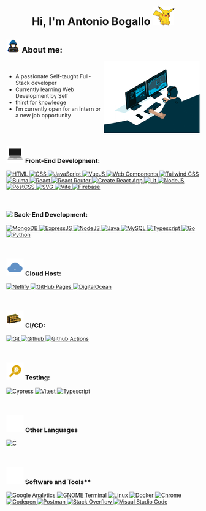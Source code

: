 <h1 align="center">Hi, I'm Antonio Bogallo <img src = "https://github.com/AntonioBogallo/AntonioBogallo/blob/main/assets/img/pikachu-pokemon-hi.gif?raw=true" width="55"></h1>


## <img src="https://github.com/AntonioBogallo/AntonioBogallo/blob/main/assets/img/about_me.gif?raw=true" width="35"> **About me:**


<picture><img align="right" src="https://github.com/AntonioBogallo/AntonioBogallo/blob/main/assets/img/developer.gif?raw=true" width="250"></picture>

<br>

- A passionate Self-taught Full-Stack developer
- Currently learning Web Development by Self
- thirst for knowledge
- I’m currently open for an Intern or a new job opportunity

<br><br>

### <img src = "https://github.com/AntonioBogallo/AntonioBogallo/blob/main/assets/img/pc.gif?raw=true" width="45"> **Front-End Development:**


<p>
    <a href="https://html.spec.whatwg.org/multipage/">
        <img 
        alt="HTML" 
        src="https://img.shields.io/badge/HTML%20-%23E34F26.svg?logo=html5&logoColor=white&style=plastic"
        height="30">
    </a>
    <a href="https://www.w3.org/Style/CSS/Overview.en.html">
        <img 
        alt="CSS" 
        src="https://img.shields.io/badge/CSS%20-%231572B6.svg?logo=css3&logoColor=white&style=plastic"
        height="30">
    </a>
    <a href="https://262.ecma-international.org/13.0/#sec-intro">
        <img 
        alt="JavaScript" 
        src="https://img.shields.io/badge/JavaScript%20-%23F7DF1E.svg?logo=javascript&logoColor=black&style=plastic"
        height="30">
    </a>
    <a href="https://vuejs.org/">
        <img 
        alt="VueJS" 
        src="https://img.shields.io/badge/Vue.js-%234FC08D.svg?logo=vuedotjs&logoColor=white&style=plastic"height="30">
    </a>
    <a href="https://www.webcomponents.org/">
        <img 
        alt="Web Components" 
        src="https://img.shields.io/badge/Web%20Components-%2329ABE2.svg?logo=webcomponentsdotorg&logoColor=white&style=plastic"height="30">
    </a>
    <a href="https://tailwindcss.com/">
        <img 
        alt="Tailwind CSS" 
        src="https://img.shields.io/badge/Tailwind%20CSS%20-%2306B6D4.svg?logo=tailwindcss&logoColor=white&style=plastic"height="30">
    </a>
    <a href="https://bulma.io/">
        <img 
        alt="Bulma" 
        src="https://img.shields.io/badge/Bulma%20-%2300D1B2.svg?logo=bulma&logoColor=white&style=plastic"height="30">
    </a>
    <a href="https://react.dev/">
        <img 
        alt="React" 
        src="https://img.shields.io/badge/React%20-%2361DAFB.svg?logo=react&logoColor=white&style=plastic"height="30">
    </a>
    <a href="https://reactrouter.com/">
        <img 
        alt="React Router" 
        src="https://img.shields.io/badge/React%20Router%20-%23CA4245.svg?logo=reactrouter&logoColor=white&style=plastic"height="30">
    </a>
    <a href="https://create-react-app.dev/">
        <img 
        alt="Create React App" 
        src="https://img.shields.io/badge/Creat%20React%20App%20-%2309D3AC.svg?logo=createreactapp&logoColor=white&style=plastic"height="30">
    </a>
    <a href="https://lit.dev/">
        <img 
        alt="Lit" 
        src="https://img.shields.io/badge/Lit%20-%23324FFF.svg?logo=lit&logoColor=white&style=plastic"height="30">
    </a>
    <a href="https://nodejs.org/">
        <img 
        alt="NodeJS"
        src="https://img.shields.io/badge/Node.js%20-%2343853D.svg?logo=node.js&logoColor=white&style=plastic"height="30">
    </a>
    <a href="https://postcss.org/">
        <img 
        alt="PostCSS"
        src="https://img.shields.io/badge/PostCSS%20-%23DD3A0A.svg?logo=postcss&logoColor=white&style=plastic"height="30">
    </a>
    <a href="#">
        <img 
        alt="SVG"
        src="https://img.shields.io/badge/SVG%20-%23FFB13B.svg?logo=svg&logoColor=white&style=plastic"height="30">
    </a>
    <a href="https://vitejs.dev/">
        <img 
        alt="Vite"
        src="https://img.shields.io/badge/Vite%20-%23646CFF.svg?logo=vite&logoColor=white&style=plastic"height="30">
    </a>
    <a href="https://firebase.google.com/">
        <img 
        alt="Firebase"
        src ="https://img.shields.io/badge/Firebase-%23FFCA28.svg?logo=firebase&logoColor=white&style=plastic"height="30">
    </a>
</p>

<br>

### <img src = "https://github.com/AntonioBogallo/AntonioBogallo/blob/main/assets/img/server.gif?raw=true" width="45"> **Back-End Development:**

<p>
    <a href="https://www.mongodb.com/">
        <img 
        alt="MongoDB"
        src="https://img.shields.io/badge/MongoDB%20-%2347A248.svg?logo=mongodb&logoColor=white&style=plastic"height="30">
    </a>
    <a href="http://expressjs.com/">
        <img 
        alt="ExpressJS"
        src="https://img.shields.io/badge/Express%20-%23000000.svg?logo=express&logoColor=white&style=plastic"height="30">
    </a>
    <a href="https://nodejs.org/">
        <img 
        alt="NodeJS"
        src="https://img.shields.io/badge/Node.js%20-%2343853D.svg?logo=node.js&logoColor=white&style=plastic"height="30">
    </a>
    <a href="https://www.java.com/es/">
        <img 
        alt="Java"
        src="https://img.shields.io/badge/Java-%23007396.svg?logo=java&logoColor=white&style=plastic"height="30">
    </a>
    <a href="https://www.mysql.com/">
        <img 
        alt="MySQL"
        src="https://img.shields.io/badge/MySQL%20-%23025E8C.svg?logo=mysql&logoColor=white&style=plastic"height="30">
    </a>
    <a href="https://www.typescriptlang.org/">
        <img 
        alt="Typescript"
        src="https://img.shields.io/badge/TypeScript%20-%233178C6.svg?logo=typescript&logoColor=white&style=plastic"height="30">
    </a>
    <a href="http://go.dev/">
        <img 
        alt="Go"
        src="https://img.shields.io/badge/Go%20Programming%20Language%20-%2300ADD8.svg?logo=go&logoColor=white&style=plastic"height="30">
    </a>
    <a href="https://www.python.org/">
        <img 
        alt="Python"
        src="https://img.shields.io/badge/Python%20-%2314354C.svg?logo=python&logoColor=white&style=plastic"height="30">
    </a>
</p>

<br>

### <img src = "https://github.com/AntonioBogallo/AntonioBogallo/blob/main/assets/img/cloud.gif?raw=true" width="45"> **Cloud Host:**

<p>
    <a href="https://www.netlify.com/">
        <img 
        alt="Netlify"
        src="https://img.shields.io/badge/Netlify%20-%2300C7B7.svg?logo=netlify&logoColor=white&style=plastic"height="30">
    </a>
    <a href="https://pages.github.com/">
        <img 
        alt="GitHub Pages"
        src="https://img.shields.io/badge/GitHub%20Pages%20-%23222222.svg?logo=githubpages&logoColor=white&style=plastic"height="30">
    </a>
    <a href="https://www.digitalocean.com/">
        <img 
        alt="DigitalOcean"
        src="https://img.shields.io/badge/DigitalOcean%20-%230080FF.svg?logo=digitalocean&logoColor=white&style=plastic"height="30">
    </a>
</p>

<br>

### <img src = "https://github.com/AntonioBogallo/AntonioBogallo/blob/main/assets/img/non-stop.gif?raw=true" width="45"> **CI/CD:**

<p>
    <a href="https://git-scm.com/">
        <img 
        alt="Git"
        src="https://img.shields.io/badge/Git%20-%23F05032.svg?logo=git&logoColor=white&style=plastic"height="30">
    </a>
    <a href="https://github.com/">
        <img 
        alt="Github"
        src="https://img.shields.io/badge/Github%20-%23181717.svg?logo=github&logoColor=white&style=plastic"height="30">
    </a>
    <a href="https://docs.github.com/en/actions">
        <img 
        alt="Github Actions"
        src="https://img.shields.io/badge/Github%20Actions%20-%232088FF.svg?logo=githubactions&logoColor=white&style=plastic"height="30">
    </a>
</p>

<br>

### <img src = "https://github.com/AntonioBogallo/AntonioBogallo/blob/main/assets/img/bug.gif?raw=true" width="45"> **Testing:**

<p>
    <a href="https://docs.cypress.io/">
        <img 
        alt="Cypress"
        src="https://img.shields.io/badge/Cypress%20-%2317202C.svg?logo=cypress&logoColor=white&style=plastic"height="30">
    </a>
    <a href="https://vitest.dev/">
        <img 
        alt="Vitest"
        src="https://img.shields.io/badge/Vitest%20-%236E9F18.svg?logo=vitest&logoColor=white&style=plastic"height="30">
    </a>
    <a href="https://www.typescriptlang.org/">
        <img 
        alt="Typescript"
        src="https://img.shields.io/badge/TypeScript%20-%233178C6.svg?logo=typescript&logoColor=white&style=plastic"height="30">
    </a>
</p>

<br>

### <img src = "https://github.com/AntonioBogallo/AntonioBogallo/blob/main/assets/img/code.gif?raw=true" width="45"> **Other Languages**

<p>
    <a href="https://www.gnu.org/software/gnu-c-manual/gnu-c-manual.html">
        <img 
        alt="C"
        src="https://img.shields.io/badge/C%20Programming%20Language-%23ffffff.svg?logo=c&logoColor=#A8B9CC&style=plastic"height="30">
    </a>
</p>

<br>

### <img src = "https://github.com/AntonioBogallo/AntonioBogallo/blob/main/assets/img/code.gif?raw=true" width="45"> Software and Tools**

<p>
    <a href="https://analytics.google.com">
        <img 
        alt="Google Analytics"
        src="https://img.shields.io/badge/Google%20Analytics%20-%23E37400.svg?logo=googleanalytics&logoColor=white&style=plastic"height="30">
    </a>
    <a href="https://help.gnome.org/users/gnome-terminal/stable/index.html.en">
        <img 
        alt="GNOME Terminal"
        src="https://img.shields.io/badge/GNOME%20Terminal%20-%23241F31.svg?logo=gnometerminal&logoColor=#A8B9CC&style=plastic"height="30">
    </a>
    <a href="https://www.linux.org/">
        <img 
        alt="Linux"
        src="https://img.shields.io/badge/Linux%20-%23FCC624.svg?logo=linux&logoColor=black&style=plastic"height="30">
    </a>
    <a href="https://www.docker.com/">
        <img 
        alt="Docker"
        src="https://img.shields.io/badge/Docker%20-%232496ED.svg?logo=docker&logoColor=white&style=plastic"height="30">
    </a>
    <a href="https://www.google.com/intl/es_es/chrome/">
        <img 
        alt="Chrome"
        src="https://img.shields.io/badge/Chrome%20-%233DDC84.svg?logo=google-chrome&logoColor=white&style=plastic"height="30">
    </a>
    <a href="https://codepen.io/">
        <img 
        alt="Codepen"
        src="https://img.shields.io/badge/Codepen-000000.svg?logo=codepen&logoColor=white&style=plastic"height="30">
    </a>
    <a href="https://www.postman.com/">
        <img 
        alt="Postman"
        src="https://img.shields.io/badge/Postman%20-%23ffffff.svg?logo=postman&logoColor=#FF6C37&style=plastic"height="30">
    </a>
    <a href="https://stackoverflow.com/">
        <img 
        alt="Stack Overflow"
        src="https://img.shields.io/badge/Stack%20Overflow%20-%23FE7A16.svg?logo=stack-overflow&logoColor=white&style=plastic"height="30">
    </a>
    <a href="https://code.visualstudio.com/">
        <img 
        alt="Visual Studio Code"
        src="https://img.shields.io/badge/Visual%20Studio%20Code-0078d7.svg?logo=visual-studio-code&logoColor=white&style=plastic"height="30">
    </a>
</p>

